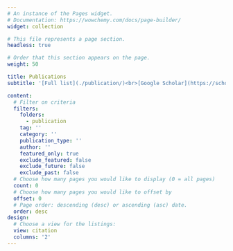 ```yaml
---
# An instance of the Pages widget.
# Documentation: https://wowchemy.com/docs/page-builder/
widget: collection

# This file represents a page section.
headless: true

# Order that this section appears on the page.
weight: 50

title: Publications
subtitle: '[Full list](./publication/)<br>[Google Scholar](https://scholar.google.com/citations?user=oGtEodQAAAAJ)'

content:
  # Filter on criteria
  filters:
    folders:
      - publication
    tag: ''
    category: ''
    publication_type: ''
    author: ''
    featured_only: true
    exclude_featured: false
    exclude_future: false
    exclude_past: false
  # Choose how many pages you would like to display (0 = all pages)
  count: 0
  # Choose how many pages you would like to offset by
  offset: 0
  # Page order: descending (desc) or ascending (asc) date.
  order: desc
design:
  # Choose a view for the listings:
  view: citation
  columns: '2'
---
```

